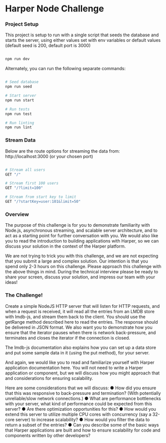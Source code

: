 # Harper Node Challenge

### Project Setup

This project is setup to run with a single script that seeds the database and starts the server,
using either values set with env variables or default values (default seed is 200, default port is 3000)

```bash

npm run dev

```

Alternately, you can run the following separate commands:

```bash

# Seed database
npm run seed

# Start server
npm run start

# Run tests
npm run test

# Run linting
npm run lint

```

### Stream Data

Below are the route options for streaming the data from: http://localhost:3000 (or your chosen port)

```bash

# Stream all users
GET "/"

# Stream first 100 users
GET "/?limit=100"

# Stream from start key to limit
GET "/?startKey=user:101&limit=50"

```

### Overview

The purpose of this challenge is for you to demonstrate familiarity with Node.js, asynchronous streaming, and scalable server architecture, and to act as a starting point for further conversation with you. We would also like you to read the introduction to building applications with Harper, so we can discuss your solution in the context of the Harper platform.

We are not trying to trick you with this challenge, and we are not expecting that you submit a large and complex solution. Our intention is that you spend only 2-3 hours on this challenge. Please approach this challenge with the above things in mind. During the technical interview please be ready to share your screen, discuss your solution, and impress our team with your ideas!

### The Challenge!

Create a simple NodeJS HTTP server that will listen for HTTP requests, and when a request is received, it will read all the entries from an LMDB store with lmdb-js, and stream them back to the client. You should use the getRange method described here to read the entries. The response should be delivered in JSON format. We also want you to demonstrate how you ensure that the iterator pauses when there is network back-pressure, and terminates and closes the iterator if the connection is closed.

The lmdb-js documentation also explains how you can set up a data store and put some sample data in it (using the put method), for your server.

And again, we would like you to read and familiarize yourself with Harper application documentation here. You will not need to write a Harper application or component, but we will discuss how you might approach that and considerations for ensuring scalability.

Here are some considerations that we will discuss:
● How did you ensure that this was responsive to back-pressure and termination? (With potentially unreliable/slow network connections.)
● What are performance bottlenecks with your server, what kind of performance could be expected from this server?
● Are there optimization opportunities for this?
● How would you extend this server to utilize multiple CPU cores with concurrency (say a 32-core server) to increase scalability?
● How would you filter the data to return a subset of the entries?
● Can you describe some of the basic ways that Harper applications are built and how to ensure scalability for code and components written by other developers?
